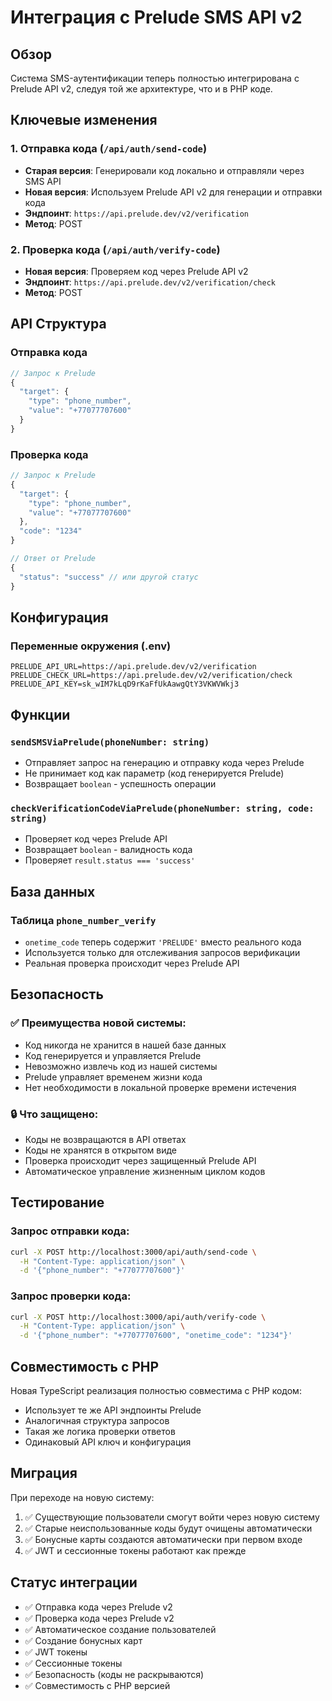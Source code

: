 # Интеграция с Prelude SMS API v2

## Обзор
Система SMS-аутентификации теперь полностью интегрирована с Prelude API v2, следуя той же архитектуре, что и в PHP коде.

## Ключевые изменения

### 1. Отправка кода (`/api/auth/send-code`)
- **Старая версия**: Генерировали код локально и отправляли через SMS API
- **Новая версия**: Используем Prelude API v2 для генерации и отправки кода
- **Эндпоинт**: `https://api.prelude.dev/v2/verification`
- **Метод**: POST

### 2. Проверка кода (`/api/auth/verify-code`)
- **Новая версия**: Проверяем код через Prelude API v2
- **Эндпоинт**: `https://api.prelude.dev/v2/verification/check`
- **Метод**: POST

## API Структура

### Отправка кода
```typescript
// Запрос к Prelude
{
  "target": {
    "type": "phone_number",
    "value": "+77077707600"
  }
}
```

### Проверка кода
```typescript
// Запрос к Prelude
{
  "target": {
    "type": "phone_number", 
    "value": "+77077707600"
  },
  "code": "1234"
}

// Ответ от Prelude
{
  "status": "success" // или другой статус
}
```

## Конфигурация

### Переменные окружения (.env)
```env
PRELUDE_API_URL=https://api.prelude.dev/v2/verification
PRELUDE_CHECK_URL=https://api.prelude.dev/v2/verification/check
PRELUDE_API_KEY=sk_wIM7kLqD9rKaFfUkAawgQtY3VKWVWkj3
```

## Функции

### `sendSMSViaPrelude(phoneNumber: string)`
- Отправляет запрос на генерацию и отправку кода через Prelude
- Не принимает код как параметр (код генерируется Prelude)
- Возвращает `boolean` - успешность операции

### `checkVerificationCodeViaPrelude(phoneNumber: string, code: string)`
- Проверяет код через Prelude API
- Возвращает `boolean` - валидность кода
- Проверяет `result.status === 'success'`

## База данных

### Таблица `phone_number_verify`
- `onetime_code` теперь содержит `'PRELUDE'` вместо реального кода
- Используется только для отслеживания запросов верификации
- Реальная проверка происходит через Prelude API

## Безопасность

### ✅ Преимущества новой системы:
- Код никогда не хранится в нашей базе данных
- Код генерируется и управляется Prelude
- Невозможно извлечь код из нашей системы
- Prelude управляет временем жизни кода
- Нет необходимости в локальной проверке времени истечения

### 🔒 Что защищено:
- Коды не возвращаются в API ответах
- Коды не хранятся в открытом виде
- Проверка происходит через защищенный Prelude API
- Автоматическое управление жизненным циклом кодов

## Тестирование

### Запрос отправки кода:
```bash
curl -X POST http://localhost:3000/api/auth/send-code \
  -H "Content-Type: application/json" \
  -d '{"phone_number": "+77077707600"}'
```

### Запрос проверки кода:
```bash
curl -X POST http://localhost:3000/api/auth/verify-code \
  -H "Content-Type: application/json" \
  -d '{"phone_number": "+77077707600", "onetime_code": "1234"}'
```

## Совместимость с PHP

Новая TypeScript реализация полностью совместима с PHP кодом:
- Использует те же API эндпоинты Prelude
- Аналогичная структура запросов
- Такая же логика проверки ответов
- Одинаковый API ключ и конфигурация

## Миграция

При переходе на новую систему:
1. ✅ Существующие пользователи смогут войти через новую систему
2. ✅ Старые неиспользованные коды будут очищены автоматически
3. ✅ Бонусные карты создаются автоматически при первом входе
4. ✅ JWT и сессионные токены работают как прежде

## Статус интеграции
- ✅ Отправка кода через Prelude v2
- ✅ Проверка кода через Prelude v2  
- ✅ Автоматическое создание пользователей
- ✅ Создание бонусных карт
- ✅ JWT токены
- ✅ Сессионные токены
- ✅ Безопасность (коды не раскрываются)
- ✅ Совместимость с PHP версией
